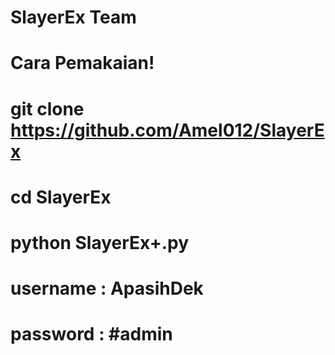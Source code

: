 # SlayerEx Team
# Cara Pemakaian!
# git clone https://github.com/Amel012/SlayerEx
# cd SlayerEx
# python SlayerEx+.py
# username : ApasihDek
# password : #admin
